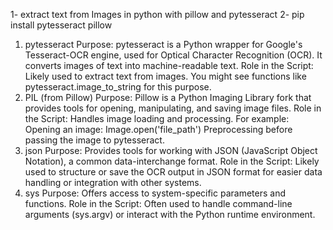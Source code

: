 1- extract text from Images in python with pillow and pytesseract
2- pip install pytesseract pillow

1. pytesseract
Purpose: pytesseract is a Python wrapper for Google's Tesseract-OCR engine, used for Optical Character Recognition (OCR). It converts images of text into machine-readable text.
Role in the Script: Likely used to extract text from images. You might see functions like pytesseract.image_to_string for this purpose.
2. PIL (from Pillow)
Purpose: Pillow is a Python Imaging Library fork that provides tools for opening, manipulating, and saving image files.
Role in the Script: Handles image loading and processing. For example:
Opening an image: Image.open('file_path')
Preprocessing before passing the image to pytesseract.
3. json
Purpose: Provides tools for working with JSON (JavaScript Object Notation), a common data-interchange format.
Role in the Script: Likely used to structure or save the OCR output in JSON format for easier data handling or integration with other systems.
4. sys
Purpose: Offers access to system-specific parameters and functions.
Role in the Script: Often used to handle command-line arguments (sys.argv) or interact with the Python runtime environment.
